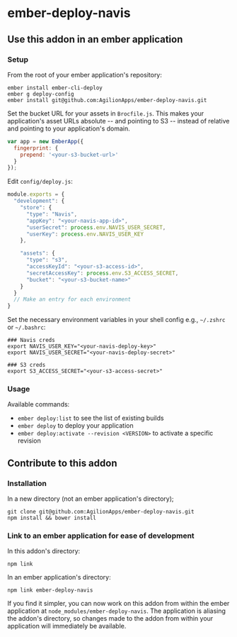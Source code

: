 # ember-deploy-navis

## Use this addon in an ember application

### Setup

From the root of your ember application's repository:

```shell
ember install ember-cli-deploy
ember g deploy-config
ember install git@github.com:AgilionApps/ember-deploy-navis.git
```

Set the bucket URL for your assets in `Brocfile.js`. This makes your application's asset URLs absolute -- and pointing to S3 -- instead of relative and pointing to your application's domain.

```javascript
var app = new EmberApp({
  fingerprint: {
    prepend: '<your-s3-bucket-url>'
  }
});
```

Edit `config/deploy.js`:

```javascript
module.exports = {
  "development": {
    "store": {
      "type": "Navis",
      "appKey": "<your-navis-app-id>",
      "userSecret": process.env.NAVIS_USER_SECRET,
      "userKey": process.env.NAVIS_USER_KEY
    },

    "assets": {
      "type": "s3",
      "accessKeyId": "<your-s3-access-id>",
      "secretAccessKey": process.env.S3_ACCESS_SECRET,
      "bucket": "<your-s3-bucket-name>"
    }
  }
  // Make an entry for each environment
}
```

Set the necessary environment variables in your shell config e.g., `~/.zshrc` or `~/.bashrc`:

```shell
### Navis creds
export NAVIS_USER_KEY="<your-navis-deploy-key>"
export NAVIS_USER_SECRET="<your-navis-deploy-secret>"

### S3 creds
export S3_ACCESS_SECRET="<your-s3-access-secret>"
```

### Usage

Available commands:

* `ember deploy:list` to see the list of existing builds
* `ember deploy` to deploy your application
* `ember deploy:activate --revision <VERSION>` to activate a specific revision

## Contribute to this addon

### Installation

In a new directory (not an ember application's directory);

```shell
git clone git@github.com:AgilionApps/ember-deploy-navis.git
npm install && bower install
```

### Link to an ember application for ease of development

In this addon's directory:

```shell
npm link
```

In an ember application's directory:

```shell
npm link ember-deploy-navis
```

If you find it simpler, you can now work on this addon from
within the ember application at
`node_modules/ember-deploy-navis`. The application is aliasing
the addon's directory, so changes made to the addon from
within your application will immediately be available.

